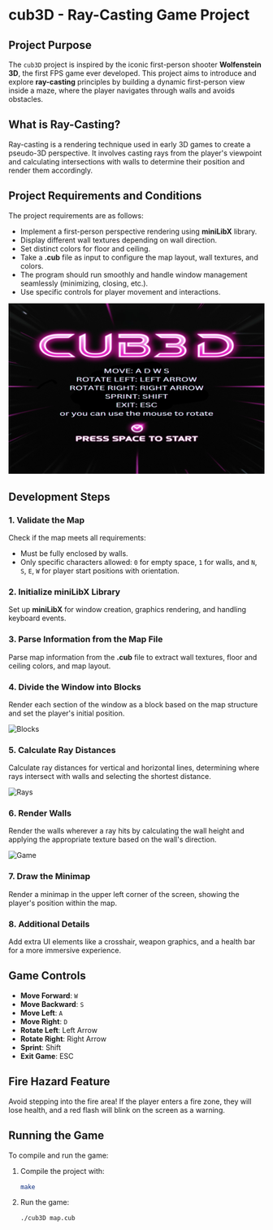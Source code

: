 # cub3D - Ray-Casting Game Project

## Project Purpose
The `cub3D` project is inspired by the iconic first-person shooter **Wolfenstein 3D**, the first FPS game ever developed. This project aims to introduce and explore **ray-casting** principles by building a dynamic first-person view inside a maze, where the player navigates through walls and avoids obstacles.

## What is Ray-Casting?
Ray-casting is a rendering technique used in early 3D games to create a pseudo-3D perspective. It involves casting rays from the player's viewpoint and calculating intersections with walls to determine their position and render them accordingly.


## Project Requirements and Conditions
The project requirements are as follows:

- Implement a first-person perspective rendering using **miniLibX** library.
- Display different wall textures depending on wall direction.
- Set distinct colors for floor and ceiling.
- Take a **.cub** file as input to configure the map layout, wall textures, and colors.
- The program should run smoothly and handle window management seamlessly (minimizing, closing, etc.).
- Use specific controls for player movement and interactions.

![Intro](https://github.com/roma-sh/Cub3D/blob/master/textures/intro.png)

## Development Steps

### 1. Validate the Map
Check if the map meets all requirements:
- Must be fully enclosed by walls.
- Only specific characters allowed: `0` for empty space, `1` for walls, and `N`, `S`, `E`, `W` for player start positions with orientation.

### 2. Initialize miniLibX Library
Set up **miniLibX** for window creation, graphics rendering, and handling keyboard events.

### 3. Parse Information from the Map File
Parse map information from the **.cub** file to extract wall textures, floor and ceiling colors, and map layout.

### 4. Divide the Window into Blocks
Render each section of the window as a block based on the map structure and set the player's initial position.

![Blocks](path/to/blocks-image.png)

### 5. Calculate Ray Distances
Calculate ray distances for vertical and horizontal lines, determining where rays intersect with walls and selecting the shortest distance.

![Rays](path/to/rays-image.png)

### 6. Render Walls
Render the walls wherever a ray hits by calculating the wall height and applying the appropriate texture based on the wall's direction.

![Game](path/to/game-image.png)

### 7. Draw the Minimap
Render a minimap in the upper left corner of the screen, showing the player's position within the map.

### 8. Additional Details
Add extra UI elements like a crosshair, weapon graphics, and a health bar for a more immersive experience.

## Game Controls
- **Move Forward**: `W`
- **Move Backward**: `S`
- **Move Left**: `A`
- **Move Right**: `D`
- **Rotate Left**: Left Arrow
- **Rotate Right**: Right Arrow
- **Sprint**: Shift
- **Exit Game**: ESC

## Fire Hazard Feature
Avoid stepping into the fire area! If the player enters a fire zone, they will lose health, and a red flash will blink on the screen as a warning.

## Running the Game
To compile and run the game:

1. Compile the project with:
   ```bash
   make
   ```
2. Run the game:
   ```bash
   ./cub3D map.cub
   ```

